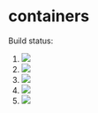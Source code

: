 # containers

Build status:

1. [![](https://github.com/PArellano02/containers/workflows/tests-fibonacci/badge.svg)](https://github.com/PArellano02/containers/actions?query=workflow%3Atests-fibonacci)
1. [![](https://github.com/PArellano02/containers/workflows/tests-range/badge.svg)](https://github.com/PArellano02/containers/actions?query=workflow%3Atests-range)
1. [![](https://github.com/PArellano02/containers/workflows/tests-BST/badge.svg?branch=AVL)](https://github.com/PArellano02/containers/actions?query=workflow%3Atests-BST)
1. [![](https://github.com/PArellano02/containers/workflows/tests-BinaryTree/badge.svg?branch=AVL)](https://github.com/PArellano02/containers/actions?query=workflow%3Atests-BinaryTree)
1. [![](https://github.com/PArellano02/containers/workflows/tests-AVLTree/badge.svg?branch=AVL)](https://github.com/PArellano02/containers/actions?query=workflow%3Atests-AVLTree)
